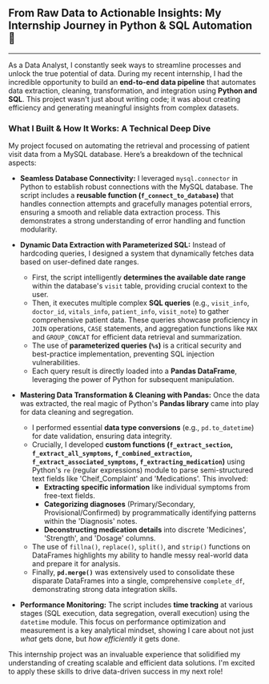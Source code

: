 
## From Raw Data to Actionable Insights: My Internship Journey in Python & SQL Automation 🚀

---

As a Data Analyst, I constantly seek ways to streamline processes and unlock the true potential of data. During my recent internship, I had the incredible opportunity to build an **end-to-end data pipeline** that automates data extraction, cleaning, transformation, and integration using **Python and SQL**. This project wasn't just about writing code; it was about creating efficiency and generating meaningful insights from complex datasets.

### What I Built & How It Works: A Technical Deep Dive

My project focused on automating the retrieval and processing of patient visit data from a MySQL database. Here’s a breakdown of the technical aspects:

* **Seamless Database Connectivity:** I leveraged `mysql.connector` in Python to establish robust connections with the MySQL database. The script includes a **reusable function (`f_connect_to_database`)** that handles connection attempts and gracefully manages potential errors, ensuring a smooth and reliable data extraction process. This demonstrates a strong understanding of error handling and function modularity.

* **Dynamic Data Extraction with Parameterized SQL:** Instead of hardcoding queries, I designed a system that dynamically fetches data based on user-defined date ranges.
    * First, the script intelligently **determines the available date range** within the database's `visit` table, providing crucial context to the user.
    * Then, it executes multiple complex **SQL queries** (e.g., `visit_info`, `doctor_id`, `vitals_info`, `patient_info`, `visit_note`) to gather comprehensive patient data. These queries showcase proficiency in `JOIN` operations, `CASE` statements, and aggregation functions like `MAX` and `GROUP_CONCAT` for efficient data retrieval and summarization.
    * The use of **parameterized queries (`%s`)** is a critical security and best-practice implementation, preventing SQL injection vulnerabilities.
    * Each query result is directly loaded into a **Pandas DataFrame**, leveraging the power of Python for subsequent manipulation.

* **Mastering Data Transformation & Cleaning with Pandas:** Once the data was extracted, the real magic of Python's **Pandas library** came into play for data cleaning and segregation.
    * I performed essential **data type conversions** (e.g., `pd.to_datetime`) for date validation, ensuring data integrity.
    * Crucially, I developed **custom functions (`f_extract_section`, `f_extract_all_symptoms`, `f_combined_extraction`, `f_extract_associated_symptoms`, `f_extracting_medication`)** using Python's `re` (regular expressions) module to parse semi-structured text fields like 'Cheif\_Complaint' and 'Medications'. This involved:
        * **Extracting specific information** like individual symptoms from free-text fields.
        * **Categorizing diagnoses** (Primary/Secondary, Provisional/Confirmed) by programmatically identifying patterns within the 'Diagnosis' notes.
        * **Deconstructing medication details** into discrete 'Medicines', 'Strength', and 'Dosage' columns.
    * The use of `fillna()`, `replace()`, `split()`, and `strip()` functions on DataFrames highlights my ability to handle messy real-world data and prepare it for analysis.
    * Finally, **`pd.merge()`** was extensively used to consolidate these disparate DataFrames into a single, comprehensive `complete_df`, demonstrating strong data integration skills.

* **Performance Monitoring:** The script includes **time tracking** at various stages (SQL execution, data segregation, overall execution) using the `datetime` module. This focus on performance optimization and measurement is a key analytical mindset, showing I care about not just *what* gets done, but *how efficiently* it gets done.


This internship project was an invaluable experience that solidified my understanding of creating scalable and efficient data solutions. I'm excited to apply these skills to drive data-driven success in my next role!
